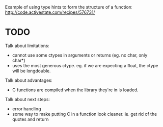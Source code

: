 
Example of using type hints to form the structure of a function: http://code.activestate.com/recipes/576731/


# TODO

Talk about limitations:
- cannot use some ctypes in arguments or returns (eg. no char, only char*)
- uses the most generous ctype.  eg. if we are expecting a float, the ctype will be longdouble.

Talk about advantages:
- C functions are compiled when the library they're in is loaded.

Talk about next steps:
- error handling
- some way to make putting C in a function look cleaner. ie. get rid of the quotes and return

